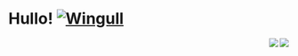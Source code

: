 # Hullo! [![Wingull](https://img.pokemondb.net/sprites/black-white/anim/normal/wingull.gif)](https://pokemondb.net/pokedex/wingull)

<img align = "right" src = "https://github-readme-stats.vercel.app/api?username=RedInJapanese&show_icons=true&theme=react&layout=compact" />

<img align = "right" src = "https://github-readme-stats.vercel.app/api/top-langs/?username=RedInJapanese&exclude_repo=ASDF&hide=javascript,html,css,makefile&layout=compact&theme=react"/>
